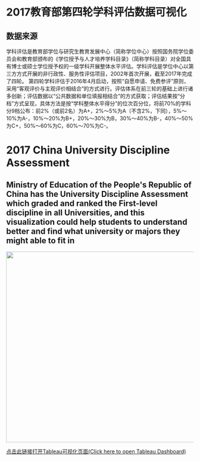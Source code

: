 # 2017教育部第四轮学科评估数据可视化

## 数据来源
学科评估是教育部学位与研究生教育发展中心（简称学位中心）按照国务院学位委员会和教育部颁布的《学位授予与人才培养学科目录》（简称学科目录）对全国具有博士或硕士学位授予权的一级学科开展整体水平评估。学科评估是学位中心以第三方方式开展的非行政性、服务性评估项目，2002年首次开展，截至2017年完成了四轮。
第四轮学科评估于2016年4月启动，按照“自愿申请、免费参评”原则，采用“客观评价与主观评价相结合”的方式进行。评估体系在前三轮的基础上进行诸多创新；评估数据以“公共数据和单位填报相结合”的方式获取；评估结果按“分档”方式呈现，具体方法是按“学科整体水平得分”的位次百分位，将前70%的学科分9档公布：前2%（或前2名）为A+，2%～5%为A（不含2%，下同），5%～10%为A-，10%～20%为B+，20%～30%为B，30%～40%为B-，40%～50%为C+，50%～60%为C，60%～70%为C-。

## 

# 2017 China University Discipline Assessment

## Ministry of Education of the People's Republic of China has the University Discipline Assessment which graded and ranked the First-level discipline in all Universities, and this visualization could help students to understand better and find what university or majors they might  able to fit in

<p align="center">
  <img width="819" height="513" src="https://github.com/Johnnydaszhu/2017ChinaUniversityDisciplineAssessment/blob/master/Dashboard.png">
</p>

[点击此链接打开Tableau可视化页面(Click here to open Tableau Dashboard)](https://public.tableau.com/profile/qihua.zhu#!/vizhome/2017_15597665981540/Dashboard "Tableau")
